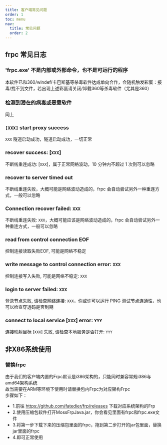 ```yaml
---
title: 客户端常见问题
order: 1
toc: menu
nav:
  title: 常见问题
  order: 2
---
```

## frpc 常见日志
### 'frpc.exe' 不是内部或外部命令，也不是可运行的程序
本软件已和360/windef/卡巴斯基等杀毒软件达成单向合作，会随机触发彩蛋：报毒/找不到文件，若出现上述彩蛋请关闭/卸载360等杀毒软件（尤其是360）
### 检测到潜在的病毒或恶意软件
同上
### `[XXX]` start proxy success
`XXX` 隧道启动成功，隧道启动成功，一切正常 
### recover success: [`XXX`]
不断线重连成功: [`XXX`]，属于正常网络波动，10 分钟内不超过 1 次则可以忽略 
### recover to server timed out
不断线重连失败，大概可能是网络波动造成的，frpc 会自动尝试另外一种重连方式，一般可以忽略
### Connection recover failed: `XXX` 
不断线重连失败: `XXX`，大概可能应该是网络波动造成的，frpc 会自动尝试另外一种重连方式，一般可以忽略
### read from control connection EOF
控制连接读取失败EOF, 可能是网络不稳定
### write message to control connection error: `XXX`
控制连接写入失败, 可能是网络不稳定: `XXX`
### login to server failed: `XXX`
登录节点失败, 请检查网络连接: `XXX`，你或许可以运行 PING 测试节点连通性，也可以检查穿透码是否到期
### connect to local service [`XXX`] error: `YYY`
连接映射目标 [`XXX`] 失败, 请检查本地服务是否打开: `YYY`

## 非X86系统使用
### 替换frpc
由于我们的客户端内置的Frpc默认是i386架构的，只能同时兼容常规i386与amd64架构系统<br>
故当需要在ARM等环境下使用时请替换包内Frpc为对应架构Frpc<br>
步骤如下：
- 1.前往 https://github.com/fatedier/frp/releases 下载对应系统架构的Frp
- 2.使用压缩包软件打开MossFrpJava.jar，你会看见里面有frpc和frpc.exe文件
- 3.将第一步下载下来的压缩包里面的frpc，拖到第二步打开的jar包里面，替换jar里面的frpc
- 4.即可正常使用
